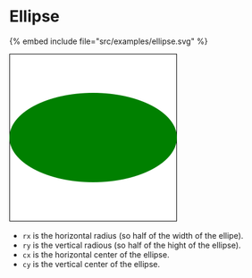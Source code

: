 # Ellipse

{% embed include file="src/examples/ellipse.svg" %}

![Ellipse](../examples/ellipse.svg)

* `rx` is the horizontal radius (so half of the width of the ellipe).
* `ry` is the vertical radious (so half of the hight of the ellipse).
* `cx` is the horizontal center of the ellipse.
* `cy` is the vertical center of the ellipse.

